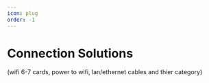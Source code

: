 ```yaml
---
icon: plug
order: -1
---
```

# Connection Solutions 

(wifi 6-7 cards, power to wifi, lan/ethernet cables and thier category)